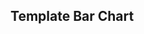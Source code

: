 ## Template Bar Chart

<script src="plotly-latest.min.js"></script>

<div id="myDiv"><!-- Plotly chart will be drawn inside this DIV --></div>

  <script>
var trace1 = {
  x: ['oranges', 'pommes', 'poires'],
  y: [20, 14, 23],
  name: 'SF Zoo',
  type: 'bar'
};

var trace2 = {
  x: ['oranges', 'pommes', 'poires'],
  y: [12, 18, 29],
  name: 'LA Zoo',
  type: 'bar'
};

var data = [trace1, trace2];

var layout = {barmode: 'stack'};

Plotly.newPlot('myDiv', data, layout);  </script>
